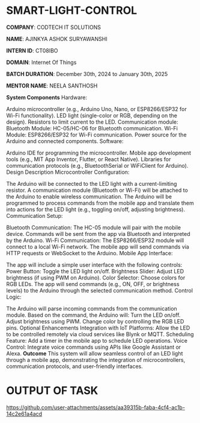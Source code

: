 # SMART-LIGHT-CONTROL

**COMPANY**: CODTECH IT SOLUTIONS

**NAME**: AJINKYA ASHOK SURYAWANSHI 

**INTERN ID**: CT08IBO

**DOMAIN**: Internet Of Things 

**BATCH DURATION**: December 30th, 2024 to January 30th, 2025

**MENTOR NAME**: NEELA SANTHOSH


**System Components**
Hardware:

Arduino microcontroller (e.g., Arduino Uno, Nano, or ESP8266/ESP32 for Wi-Fi functionality).
LED light (single-color or RGB, depending on the design).
Resistors to limit current to the LED.
Communication module:
Bluetooth Module: HC-05/HC-06 for Bluetooth communication.
Wi-Fi Module: ESP8266/ESP32 for Wi-Fi communication.
Power source for the Arduino and connected components.
Software:

Arduino IDE for programming the microcontroller.
Mobile app development tools (e.g., MIT App Inventor, Flutter, or React Native).
Libraries for communication protocols (e.g., BluetoothSerial or WiFiClient for Arduino).
Design Description
Microcontroller Configuration:

The Arduino will be connected to the LED light with a current-limiting resistor.
A communication module (Bluetooth or Wi-Fi) will be attached to the Arduino to enable wireless communication.
The Arduino will be programmed to process commands from the mobile app and translate them into actions for the LED light (e.g., toggling on/off, adjusting brightness).
Communication Setup:

Bluetooth Communication:
The HC-05 module will pair with the mobile device.
Commands will be sent from the app via Bluetooth and interpreted by the Arduino.
Wi-Fi Communication:
The ESP8266/ESP32 module will connect to a local Wi-Fi network.
The mobile app will send commands via HTTP requests or WebSocket to the Arduino.
Mobile App Interface:

The app will include a simple user interface with the following controls:
Power Button: Toggle the LED light on/off.
Brightness Slider: Adjust LED brightness (if using PWM on Arduino).
Color Selector: Choose colors for RGB LEDs.
The app will send commands (e.g., ON, OFF, or brightness levels) to the Arduino through the selected communication method.
Control Logic:

The Arduino will parse incoming commands from the communication module.
Based on the command, the Arduino will:
Turn the LED on/off.
Adjust brightness using PWM.
Change color by controlling the RGB LED pins.
Optional Enhancements
Integration with IoT Platforms: Allow the LED to be controlled remotely via cloud services like Blynk or MQTT.
Scheduling Feature: Add a timer in the mobile app to schedule LED operations.
Voice Control: Integrate voice commands using APIs like Google Assistant or Alexa.
**Outcome**
This system will allow seamless control of an LED light through a mobile app, demonstrating the integration of microcontrollers, communication protocols, and user-friendly interfaces.

# OUTPUT OF TASK

https://github.com/user-attachments/assets/aa39315b-faba-4cf4-ac1b-14c2e61a4acd

